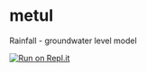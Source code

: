 # metul
Rainfall - groundwater level model

[![Run on Repl.it](https://repl.it/badge/github/didzislauva/metul)](https://repl.it/github/didzislauva/metul)